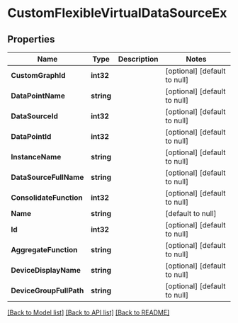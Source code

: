 # CustomFlexibleVirtualDataSourceEx

## Properties
Name | Type | Description | Notes
------------ | ------------- | ------------- | -------------
**CustomGraphId** | **int32** |  | [optional] [default to null]
**DataPointName** | **string** |  | [optional] [default to null]
**DataSourceId** | **int32** |  | [optional] [default to null]
**DataPointId** | **int32** |  | [optional] [default to null]
**InstanceName** | **string** |  | [optional] [default to null]
**DataSourceFullName** | **string** |  | [optional] [default to null]
**ConsolidateFunction** | **int32** |  | [optional] [default to null]
**Name** | **string** |  | [default to null]
**Id** | **int32** |  | [optional] [default to null]
**AggregateFunction** | **string** |  | [optional] [default to null]
**DeviceDisplayName** | **string** |  | [optional] [default to null]
**DeviceGroupFullPath** | **string** |  | [optional] [default to null]

[[Back to Model list]](../README.md#documentation-for-models) [[Back to API list]](../README.md#documentation-for-api-endpoints) [[Back to README]](../README.md)


